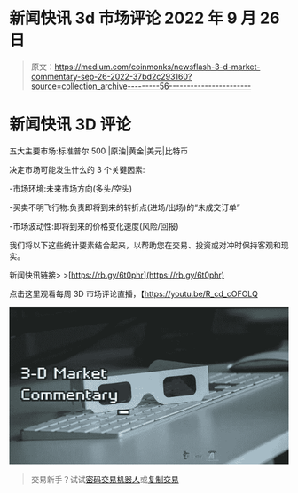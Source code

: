 # 新闻快讯 3d 市场评论 2022 年 9 月 26 日

> 原文：<https://medium.com/coinmonks/newsflash-3-d-market-commentary-sep-26-2022-37bd2c293160?source=collection_archive---------56----------------------->

# 新闻快讯 3D 评论

五大主要市场:标准普尔 500 |原油|黄金|美元|比特币

决定市场可能发生什么的 3 个关键因素:

-市场环境:未来市场方向(多头/空头)

-买卖不明飞行物:负责即将到来的转折点(进场/出场)的“未成交订单”

-市场波动性:即将到来的价格变化速度(风险/回报)

我们将以下这些统计要素结合起来，以帮助您在交易、投资或对冲时保持客观和现实。

新闻快讯链接> >[https://rb.gy/6t0phr](https://rb.gy/6t0phr)

点击这里观看每周 3D 市场评论直播，【https://youtu.be/R_cd_cOFOLQ 

![](img/abebff078146ea02458974345c66325b.png)

> 交易新手？试试[密码交易机器人](/coinmonks/crypto-trading-bot-c2ffce8acb2a)或[复制交易](/coinmonks/top-10-crypto-copy-trading-platforms-for-beginners-d0c37c7d698c)